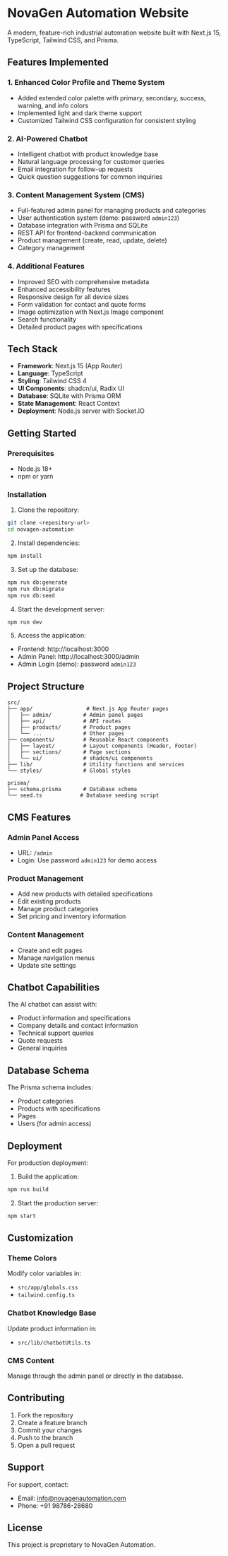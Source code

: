 # NovaGen Automation Website

A modern, feature-rich industrial automation website built with Next.js 15, TypeScript, Tailwind CSS, and Prisma.

## Features Implemented

### 1. Enhanced Color Profile and Theme System
- Added extended color palette with primary, secondary, success, warning, and info colors
- Implemented light and dark theme support
- Customized Tailwind CSS configuration for consistent styling

### 2. AI-Powered Chatbot
- Intelligent chatbot with product knowledge base
- Natural language processing for customer queries
- Email integration for follow-up requests
- Quick question suggestions for common inquiries

### 3. Content Management System (CMS)
- Full-featured admin panel for managing products and categories
- User authentication system (demo: password `admin123`)
- Database integration with Prisma and SQLite
- REST API for frontend-backend communication
- Product management (create, read, update, delete)
- Category management

### 4. Additional Features
- Improved SEO with comprehensive metadata
- Enhanced accessibility features
- Responsive design for all device sizes
- Form validation for contact and quote forms
- Image optimization with Next.js Image component
- Search functionality
- Detailed product pages with specifications

## Tech Stack

- **Framework**: Next.js 15 (App Router)
- **Language**: TypeScript
- **Styling**: Tailwind CSS 4
- **UI Components**: shadcn/ui, Radix UI
- **Database**: SQLite with Prisma ORM
- **State Management**: React Context
- **Deployment**: Node.js server with Socket.IO

## Getting Started

### Prerequisites
- Node.js 18+
- npm or yarn

### Installation

1. Clone the repository:
```bash
git clone <repository-url>
cd novagen-automation
```

2. Install dependencies:
```bash
npm install
```

3. Set up the database:
```bash
npm run db:generate
npm run db:migrate
npm run db:seed
```

4. Start the development server:
```bash
npm run dev
```

5. Access the application:
- Frontend: http://localhost:3000
- Admin Panel: http://localhost:3000/admin
- Admin Login (demo): password `admin123`

## Project Structure

```
src/
├── app/                 # Next.js App Router pages
│   ├── admin/          # Admin panel pages
│   ├── api/            # API routes
│   ├── products/       # Product pages
│   └── ...             # Other pages
├── components/         # Reusable React components
│   ├── layout/         # Layout components (Header, Footer)
│   ├── sections/       # Page sections
│   └── ui/             # shadcn/ui components
├── lib/                # Utility functions and services
└── styles/             # Global styles

prisma/
├── schema.prisma       # Database schema
└── seed.ts            # Database seeding script
```

## CMS Features

### Admin Panel Access
- URL: `/admin`
- Login: Use password `admin123` for demo access

### Product Management
- Add new products with detailed specifications
- Edit existing products
- Manage product categories
- Set pricing and inventory information

### Content Management
- Create and edit pages
- Manage navigation menus
- Update site settings

## Chatbot Capabilities

The AI chatbot can assist with:
- Product information and specifications
- Company details and contact information
- Technical support queries
- Quote requests
- General inquiries

## Database Schema

The Prisma schema includes:
- Product categories
- Products with specifications
- Pages
- Users (for admin access)

## Deployment

For production deployment:
1. Build the application:
```bash
npm run build
```

2. Start the production server:
```bash
npm start
```

## Customization

### Theme Colors
Modify color variables in:
- `src/app/globals.css`
- `tailwind.config.ts`

### Chatbot Knowledge Base
Update product information in:
- `src/lib/chatbotUtils.ts`

### CMS Content
Manage through the admin panel or directly in the database.

## Contributing

1. Fork the repository
2. Create a feature branch
3. Commit your changes
4. Push to the branch
5. Open a pull request

## Support

For support, contact:
- Email: info@novagenautomation.com
- Phone: +91 98786-28680

## License

This project is proprietary to NovaGen Automation.